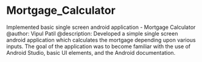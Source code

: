 # Mortgage_Calculator
Implemented basic single screen android application - Mortgage Calculator
@author: Vipul Patil
@description: Developed a simple single screen android application which calculates the mortgage depending upon various inputs. The goal of the application was to become familiar with the use of Android Studio, basic UI elements, and the Android documentation.
